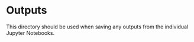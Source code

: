 # Outputs

This directory should be used when saving any outputs from the individual Jupyter Notebooks.